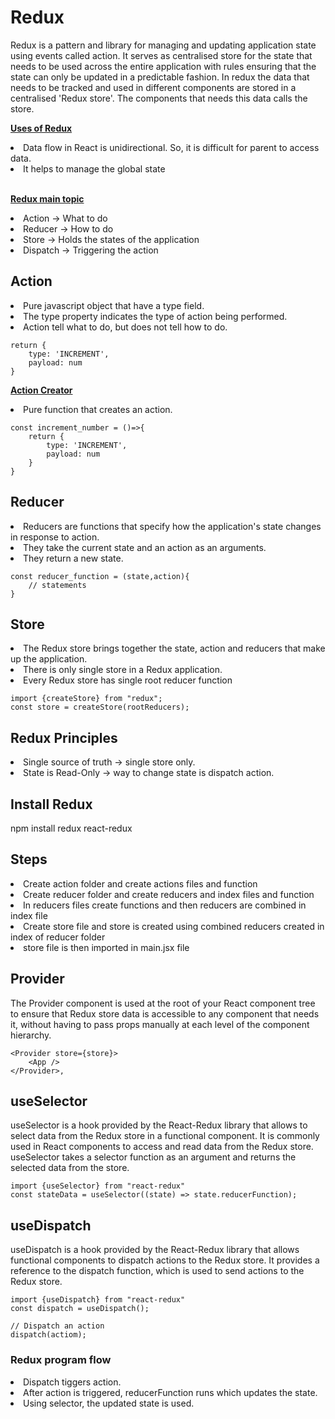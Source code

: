# Redux

Redux is a pattern and library for managing and updating application state using events called action. It serves as centralised store for the state that needs to be used across the entire application with rules ensuring that the state can only be updated in a predictable fashion. In redux the data that needs to be tracked and used in different components are stored in a centralised 'Redux store'. The components that needs this data calls the store.

<u>**Uses of Redux**</u>

<li>Data flow in React is unidirectional. So, it is difficult for parent to access data.</li> 

<li>It helps to manage the global state</li>

<br/>

<u>**Redux main topic**</u>

<li>Action -> What to do</li>
<li>Reducer -> How to do </li>
<li>Store -> Holds the states of the application </li>
<li>Dispatch -> Triggering the action</li>

## Action 

<li>Pure javascript object that have a type field.</li>
<li>The type property indicates the type of action being performed.</li>
<li>Action tell what to do, but does not tell how to do.</li>

```
return {
    type: 'INCREMENT',
    payload: num
}
```

<u>**Action Creator**</u>

<li>Pure function that creates an action.</li>

```
const increment_number = ()=>{
    return {
        type: 'INCREMENT',
        payload: num
    }
}
```

## Reducer

<li>Reducers are functions that specify how the application's state changes in response to action.</li>
<li>They take the current state and an action as an arguments.</li>
<li>They return a new state.</li>

```
const reducer_function = (state,action){
    // statements
}

```

## Store

<li>The Redux store brings together the state, action and reducers that make up the application.</li>
<li>There is only single store in a Redux application.</li>
<li>Every Redux store has single root reducer function</li>

```
import {createStore} from "redux";
const store = createStore(rootReducers); 
```

## Redux Principles

<li>Single source of truth -> single store only.</li>
<li>State is Read-Only -> way to change state is dispatch action.</li>

## Install Redux

npm install redux react-redux

## Steps
<li>Create action folder and create actions files and function</li>
<li>Create reducer folder and create reducers and index files and function</li>
<li>In reducers files create functions and then reducers are combined in index file</li>
<li>Create store file and store is created using combined reducers created in index of reducer folder</li>
<li>store file is then imported in main.jsx file</li>

## Provider

The Provider component is used at the root of your React component tree to ensure that Redux store data is accessible to any component that needs it, without having to pass props manually at each level of the component hierarchy.

```
<Provider store={store}>
    <App />
</Provider>,
```

## useSelector

useSelector is a hook provided by the React-Redux library that allows to select data from the Redux store in a functional component. It is commonly used in React components to access and read data from the Redux store. useSelector takes a selector function as an argument and returns the selected data from the store.

```
import {useSelector} from "react-redux"
const stateData = useSelector((state) => state.reducerFunction);
```

## useDispatch

useDispatch is a hook provided by the React-Redux library that allows functional components to dispatch actions to the Redux store. It provides a reference to the dispatch function, which is used to send actions to the Redux store.

```
import {useDispatch} from "react-redux"
const dispatch = useDispatch();

// Dispatch an action
dispatch(actiom);
```

### Redux program flow

<li>Dispatch tiggers action.</li>
<li>After action is triggered, reducerFunction runs which updates the state.</li>
<li>Using selector, the updated state is used.</li>
